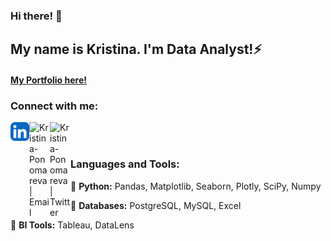 ### Hi there! 👋
## My name is Kristina. I'm Data Analyst!⚡

#### [My Portfolio here!](https://github.com/Kristina-Ponomareva/my_projects)

### Connect with me:
[<img align="left" alt="Kristina-Ponomareva | LinkedIn" width="30px" src="https://raw.githubusercontent.com/tandpfun/skill-icons/59059d9d1a2c092696dc66e00931cc1181a4ce1f/icons/LinkedIn.svg" />][Linkedin]
[<img align="left" alt="Kristina-Ponomareva | Email " width="33px" src="https://purepng.com/public/uploads/large/purepng.com-mail-iconsymbolsiconsapple-iosiosios-8-iconsios-8-721522596075clftr.png" />][Email]
[<img align="left" alt="Kristina-Ponomareva | Twitter" width="33px" src="https://img.icons8.com/3d-fluency/94/telegram.png" />][Telegram]
<br />
<br />

### Languages and Tools:
 🔨 **Python:** Pandas, Matplotlib, Seaborn, Plotly, SciPy, Numpy

 🛄 **Databases:** PostgreSQL, MySQL, Excel

 📑 **BI Tools:** Tableau, DataLens

[Email]: mailto:ponomareowa.kristina@gmail.com?
[Telegram]: https://t.me/kris_pon
[Linkedin]: https://www.linkedin.com/in/kristinaponomareva

<!--
**Kristina-Ponomareva/Kristina-Ponomareva** is a ✨ _special_ ✨ repository because its `README.md` (this file) appears on your GitHub profile.

Here are some ideas to get you started:

- 🔭 I’m currently working on ...
- 🌱 I’m currently learning ...
- 👯 I’m looking to collaborate on ...
- 🤔 I’m looking for help with ...
- 💬 Ask me about ...
- 📫 How to reach me: ...
- 😄 Pronouns: ...
- ⚡ Fun fact: ...
-->
